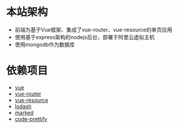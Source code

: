 # 本站架构
* 前端为基于Vue框架、集成了vue-router、vue-resource的单页应用
* 使用基于express架构的nodejs后台，部署于阿里云虚拟主机
* 使用mongodb作为数据库


# 依赖项目
* [vue](https://www.vuejs.com/#/)
* [vue-router](https://github.com/vuejs/vue-router#readme)
* [vue-resource](https://github.com/pagekit/vue-resource#readme)
* [lodash](https://github.com/lodash/lodash)
* [marked](https://github.com/chjj/marked)
* [code-prettify](https://github.com/google/code-prettify)